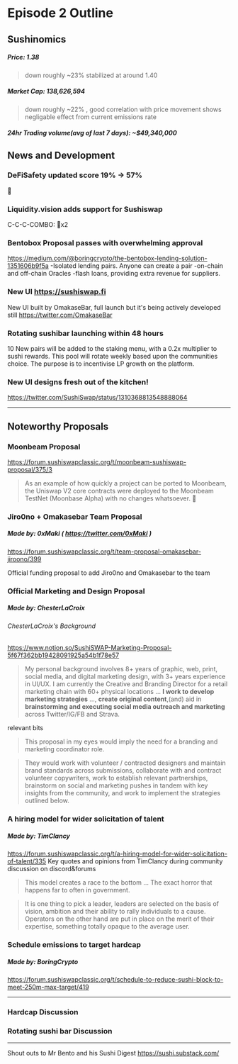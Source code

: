 #  Episode 2 Outline
## Sushinomics
##### Price: 1.38
> down roughly ~23% stabilized at around 1.40
##### Market Cap: 138,626,594
> down roughly ~22% , good correlation with price movement shows negligable effect from current emissions rate
##### 24hr Trading volume(avg of last 7 days): ~$49,340,000


## News and Development

### DeFiSafety updated score 19% -> 57%
🙏

### Liquidity.vision adds support for Sushiswap
C-C-C-COMBO: 🙏x2 

### Bentobox Proposal passes with overwhelming approval
https://medium.com/@boringcrypto/the-bentobox-lending-solution-1351606b9f5a
-Isolated lending pairs. Anyone can create a pair
-on-chain and off-chain Oracles
-flash loans, providing extra revenue for suppliers.

### New UI https://sushiswap.fi
New UI built by OmakaseBar, full launch but it's being actively developed still
https://twitter.com/OmakaseBar

### Rotating sushibar launching within 48 hours
10 New pairs will be added to the staking menu, with a 0.2x multiplier to sushi rewards. This pool will rotate weekly based upon the communities choice. The purpose is to incentivise LP growth on the platform.

### New UI designs fresh out of the kitchen!
https://twitter.com/SushiSwap/status/1310368813548888064


* * *

## Noteworthy Proposals
### Moonbeam Proposal

https://forum.sushiswapclassic.org/t/moonbeam-sushiswap-proposal/375/3 
> As an example of how quickly a project can be ported to Moonbeam, the Uniswap V2 core contracts were deployed to the Moonbeam TestNet (Moonbase Alpha) with no changes whatsoever.
👀

### Jiro0no + Omakasebar Team Proposal
##### Made by: 0xMaki ( https://twitter.com/0xMaki )
https://forum.sushiswapclassic.org/t/team-proposal-omakasebar-jiroono/399

Official funding proposal to add Jiro0no and Omakasebar to the team

### Official Marketing and Design Proposal 
##### Made by: ChesterLaCroix 
###### ChesterLaCroix's Background
https://www.notion.so/SushiSWAP-Marketing-Proposal-5f67f362bb19428091925a54b1f78e57
> My personal background involves 8+ years of graphic, web, print, social media, and digital marketing design, with 3+ years experience in UI/UX.
>I am currently the Creative and Branding Director for a retail marketing chain with 60+ physical locations ...  **I work to develop marketing strategies** ..., **create original content**,(and) aid in **brainstorming and executing social media outreach and marketing** across Twitter/IG/FB and Strava.

relevant bits

> This proposal in my eyes would imply the need for a branding and marketing coordinator role.

> They would work with volunteer / contracted designers and maintain brand standards across submissions, collaborate with and contract volunteer copywriters, work to establish relevant partnerships, brainstorm on social and marketing pushes in tandem with key insights from the community, and work to implement the strategies outlined below.

### A hiring model for wider solicitation of talent
##### Made by: TimClancy
https://forum.sushiswapclassic.org/t/a-hiring-model-for-wider-solicitation-of-talent/335
Key quotes and opinions from TimClancy during community discussion on discord&forums 

>This model creates a race to the bottom ...  The exact horror that happens far to often in government.

>It is one thing to pick a leader, leaders are selected on the basis of vision, ambition and their ability to rally individuals to a cause. Operators on the other hand are put in place on the merit of their expertise, something totally opaque to the average user. 



### Schedule emissions to target hardcap
##### Made by: BoringCrypto
https://forum.sushiswapclassic.org/t/schedule-to-reduce-sushi-block-to-meet-250m-max-target/419


***
### Hardcap Discussion


### Rotating sushi bar Discussion



***

Shout outs to Mr Bento and his Sushi Digest https://sushi.substack.com/
